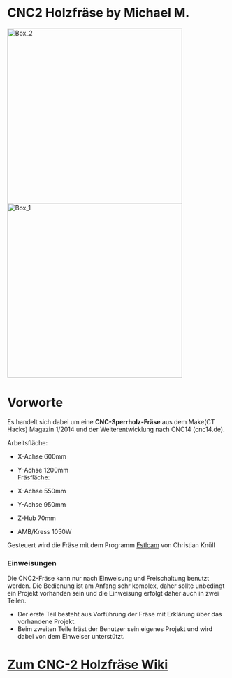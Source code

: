 # CNC2 Holzfräse by Michael M.

<img width="400" alt="Box_2" src="https://user-images.githubusercontent.com/42463588/126619607-593ac9c1-d0a9-4283-843b-035fd4263459.jpg"> <img width="400" alt="Box_1" src="https://user-images.githubusercontent.com/42463588/126619556-e53ee3de-4409-4855-93c3-0f16d925f3c9.jpg">

# Vorworte
Es handelt sich dabei um eine <b>CNC-Sperrholz-Fräse</b> aus dem Make(CT Hacks) Magazin 1/2014 
und der Weiterentwicklung nach CNC14 (cnc14.de).

Arbeitsfläche:
* X-Achse 600mm
* Y-Achse 1200mm<br>
Fräsfläche:
* X-Achse 550mm
* Y-Achse 950mm

* Z-Hub 70mm
* AMB/Kress 1050W<br>

Gesteuert wird die Fräse mit dem Programm [Estlcam](https://www.estlcam.de/) von Christian Knüll

### Einweisungen
Die CNC2-Fräse kann nur nach Einweisung und Freischaltung benutzt werden. Die Bedienung ist am Anfang sehr komplex, daher sollte unbedingt ein Projekt vorhanden sein und die Einweisung erfolgt daher auch in zwei Teilen.
- Der erste Teil besteht aus Vorführung der Fräse mit Erklärung über das vorhandene Projekt.
- Beim zweiten Teile fräst der Benutzer sein eigenes Projekt und wird dabei von dem Einweiser unterstützt.

# [Zum CNC-2 Holzfräse Wiki](https://github.com/makerspace-wi/Projekt-CNC2-Holzfraese/wiki)
